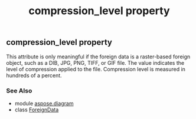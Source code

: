 ﻿---
title: compression_level property
second_title: Aspose.Diagram for Python via .NET API References
description: 
type: docs
weight: 40
url: /python-net/aspose.diagram/foreigndata/compression_level/
is_root: false
---

## compression_level property


This attribute is only meaningful if the foreign data is a raster-based foreign object, such as a DIB, JPG, PNG, TIFF, or GIF file. The value indicates the level of compression applied to the file. Compression level is measured in hundreds of a percent.

### See Also
* module [aspose.diagram](../../)
* class [ForeignData](/diagram/python-net/aspose.diagram/foreigndata)
